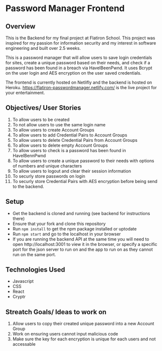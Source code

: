 # Password Manager Frontend

## Overview
This is the Backend for my final project at Flatiron School. 
This project was inspired for my passion for information security and my interest in software engineering and built over 2.5 weeks. 

This is a password manager that will allow users to save login credentials for sites, create a unique password based on their needs, and check if a password has been found in a breach via HaveIBeenPwnd. 
It uses Bcrypt on the user login and AES encryption on the user saved credentials.

The frontend is currently hosted on Netlifly and the backend is hosted on Heroku.
https://flatiron-passwordmanager.netlify.com/ is the live project for your entertainment.

## Objectives/ User Stories
1. To allow users to be created
2. To not allow users to use the same login name
3. To allow users to create Account Groups
4. To allow users to add Credential Pairs to Account Groups
5. To allow users to delete Credential Pairs from Account Groups
6. To allow users to delete empty Account Groups
7. To allow users to check is a password has been found in HaveIBennPwnd
8. To allow users to create a unique password to their needs with options of numbers and unique characters
9. To allow users to logout and clear their session information
10. To securly store passwords on login
11. To securly store Credential Pairs with AES encryption before being send to the backend.

## Setup
 - Get the backend is cloned and running (see backend for instructions there) 
 - Ensure that your fork and clone this repository
 - Run `npm install` to get the npm package installed or uptodate
 - Run `npm start` and go to the localhost in your browser
  - If you are running the backend API at the same time you will need to open http://localhost:3001 to view it in the browser, or specify a specific port for the json server to run on and the app to run on as they cannot run on the same port.

## Technologies Used
 - Javascript
 - CSS
 - React
 - Cryptr

## Streatch Goals/ Ideas to work on
1. Allow users to copy their created unique password into a new Account Group
2. Work on ensuring users cannot input malicious code
3. Make sure the key for each encryption is unique for each users and not accessable
